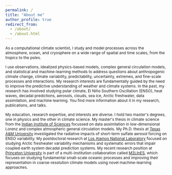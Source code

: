```yaml
---
permalink: /
title: "About me"
author_profile: true
redirect_from: 
  - /about/
  - /about.html
---
```

<span style="font-size:0.85em;"> As a computational climate scientist, I study and model processes across the atmosphere, ocean, and cryosphere on a wide range of spatial and time scales, from the tropics to the poles. </span>

<span style="font-size:0.85em;"> I use observations, idealized physics-based models, complex general circulation models, and statistical and machine-learning methods to address questions about anthropogenic climate change, climate variability, predictability, uncertainty, extremes, and fine-scale processes and interactions. My research interests are fundamentally guided by the need to improve the predictive understanding of weather and climate systems. In the past, my research has involved studying polar climate, El Niño Southern Oscillation (ENSO), heat waves, decadal predictions, aerosols, clouds, sea ice, Arctic freshwater, data assimilation, and machine learning. You find more information about it in my research, publications, and talks. </span> 

<span style="font-size:0.85em;"> My education, research expertise, and interests are diverse. I hold two master's degrees, one in physics and the other in climate science. My master's thesis in climate science from the [Indian Institute of Sciences](https://iisc.ac.in/) focussed on data assimilation in low-dimensional Lorenz and complex atmospheric general circulation models. My Ph.D. thesis at [Texas A&M University](https://www.tamu.edu/) investigated the radiative impacts of short-term sulfate aerosol forcing on ENSO variability. My postdoctoral research at [Los Alamos National Laboratory](https://www.lanl.gov/) focused on studying Arctic freshwater variability mechanisms and systematic errors that impair coupled earth system decadal prediction systems. My recent research position at [Princeton University](https://www.princeton.edu/) is part of a multi-institution collaboration called [M2LInES](https://m2lines.github.io/), which focuses on studying fundamental small-scale oceanic processes and improving their representation in coarse-resolution climate models using novel machine-learning approaches. </span>
